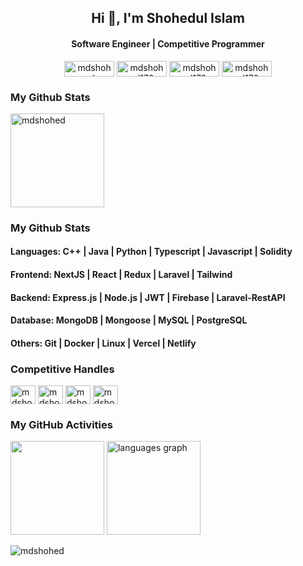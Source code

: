 <h2 align="center">Hi 👋, I'm Shohedul Islam</h2>
<h4 align="center">Software Engineer | Competitive Programmer</h4>

<div align="center">
  <a href="https://mdshohed.netlify.app" target="_blank"><img align="center" src="https://img.shields.io/badge/my_portfolio-000?style=for-the-badge&logo=ko-fi&logoColor=white" alt="mdshohed" height="25" width="80" /></a>
  <a href="https://linkedin.com/in/mdshohed" target="_blank"><img align="center" src="https://img.shields.io/badge/linkedin-0A66C2?style=for-the-badge&logo=linkedin&logoColor=white" alt="mdshohed170" height="25" width="80" /></a>
  <a href="https://facebook.com/mdshohed170" target="_blank"><img align="center" src="https://img.shields.io/badge/facebook-1877F2?style=for-the-badge&logo=facebook&logoColor=white" alt="mdshohed170" height="25" width="80" /></a>
  <a href="https://github.com/mdshohed" target="_blank"><img align="center" src="https://img.shields.io/badge/Github-010101?style=for-the-badge&logo=github&logoColor=white" alt="mdshohed170" height="25" width="80" /></a>
</div>

<h3 align="left">My Github Stats</h3>
<p align="left"> <img height="150"  src="https://github-readme-stats.vercel.app/api?username=mdshohed&show_icons=true&count_private=true&theme=dark" alt="mdshohed" />



<h3 align="left">My Github Stats</h3>

<!-- 
**Languages:** C++, Java, Python, Typescript, Javascript, Solidity

**Frontend:** NextJS, React, Redux, Laravel, Tailwind 

**Backend:** Express.js, Node.js, JWT, Firebase, Laravel-RestAPI

**Database:** MongoDB, Mongoose, MySQL, PostgreSQL 

**Others:** Git, Docker, Linux, Vercel, Netlify  -->

<h4 align="left"><b>Languages:</b> C++ | Java | Python | Typescript | Javascript | Solidity</h4>
<h4 align="left"><b>Frontend:</b> NextJS | React | Redux | Laravel | Tailwind </h4>
<h4 align="left"><b>Backend:</b> Express.js | Node.js | JWT | Firebase | Laravel-RestAPI</h4>
<h4 align="left"><b>Database:</b> MongoDB | Mongoose | MySQL | PostgreSQL </h4>
<h4 align="left"><b>Others:</b> Git | Docker | Linux | Vercel | Netlify</h4>
<!-- #### Testing: Jest  -->



<h3 align="left">Competitive Handles</h3>

<p align="left">
  <a href="https://codeforces.com/profile/mdshohed" target="blank"><img align="center" src="https://raw.githubusercontent.com/rahuldkjain/github-profile-readme-generator/master/src/images/icons/Social/codeforces.svg" alt="mdshohed" height="30" width="40" /></a>
  <a href="https://www.codechef.com/users/mdshohed" target="blank"><img align="center" src="https://cdn.jsdelivr.net/npm/simple-icons@3.1.0/icons/codechef.svg" alt="mdshohed" height="30" width="40" /></a>
  <a href="https://www.leetcode.com/mdshohed" target="blank"><img align="center" src="https://raw.githubusercontent.com/rahuldkjain/github-profile-readme-generator/master/src/images/icons/Social/leet-code.svg" alt="mdshohed" height="30" width="40" /></a>
  <a href="https://www.hackerrank.com/mdshohed" target="blank"><img align="center" src="https://raw.githubusercontent.com/rahuldkjain/github-profile-readme-generator/master/src/images/icons/Social/hackerrank.svg" alt="mdshohed" height="30" width="40" /></a>
</p>





### My GitHub Activities
<div align="left">
  <img height="150" src="https://github-readme-streak-stats.herokuapp.com/?user=mdshohed&currStreakNum=2FD3EB&fire=pink&sideLabels=F00&theme=nightowl" />
  <!--  TOP LANGUAGES STATISTICS -->
  <img height="150" src="https://github-readme-stats.vercel.app/api/top-langs/?username=mdshohed&theme=dark&layout=compact&align=right&width=40%)](https://github.com/ShahjalalShohag/github-readme-stats" alt="languages graph"  />
   
</div>


<p align="left"> <img src="https://komarev.com/ghpvc/?username=mdshohed&label=Profile%20views&color=0e75b6&style=flat" alt="mdshohed" /> </p>

<!-- **mdshohed/mdshohed** is a ✨ _special_ ✨ repository because its `README.md` (this file) appears on your GitHub profile.

Here are some ideas to get you started:

- 🔭 I’m currently working on ...
- 🌱 I’m currently learning ...
- 👯 I’m looking to collaborate on ...
- 🤔 I’m looking for help with ...
- 💬 Ask me about ...
- 📫 How to reach me: ...
- 😄 Pronouns: ...
- ⚡ Fun fact: ..
  -->
